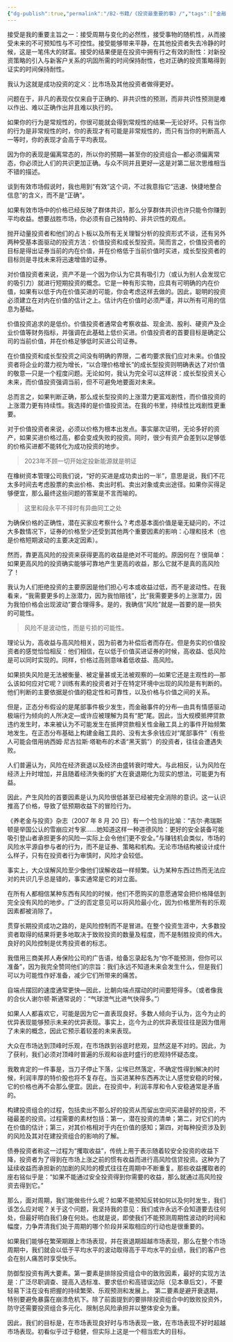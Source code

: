 ```yaml
---
{"dg-publish":true,"permalink":"/B2-书籍/《投资最重要的事》/","tags":["金融投资"]}
---
```



接受是我的重要主旨之一：接受周期与变化的必然性，接受事物的随机性，从而接受未来的不可预知性与不可控性。接受能够带来平静，在其他投资者失去冷静的时候，这是一笔伟大的财富。接受的结果便是在投资中拥有行之有效的耐性：对新投资策略的引入与新客户关系的巩固所需的时间保持耐性，也对正确的投资策略得到证实的时间保持耐性。

我认为这就是成功投资的定义：比市场及其他投资者做得更好。

问题在于，非凡的表现仅仅来自于正确的、非共识性的预测，而非共识性预测是难以作出、难以正确作出并且难以执行的。

如果你的行为是常规性的，你很可能就会得到常规性的结果—无论好坏。只有当你的行为是非常规性的时，你的表现才有可能是非常规性的，而只有当你的判断高人一等时，你的表现才会高于平均表现。

因为你的表现是偏离常态的，所以你的预期—甚至你的投资组合—都必须偏离常态，你必须比人们的共识更加正确。与众不同并且更好—这是对第二层次思维相当不错的描述。

谈到有效市场假说时，我也用到“有效”这个词，不过我意指它“迅速、快捷地整合信息”的含义，而不是“正确”。

如果有效市场中的价格已经反映了群体共识，那么分享群体共识也许只能令你赚到平均收益。想要战胜市场，你必须有自己独特的、非共识性的观点。

抛开动量投资者和他们的占卜板以及所有无关理智分析的投资形式不谈，还有另外两种受基本面驱动的投资方法：价值投资和成长型投资。简而言之，价值投资者的目标是得出证券当前的内在价值，并在价格低于当前价值时买进，成长型投资者的目标则是寻找未来将迅速增值的证券。

对价值投资者来说，资产不是一个因为你认为它具有吸引力（或认为别人会发现它的吸引力）就进行短期投资的概念。它是一种有形实物，应具有可明确的内在价值，如果有以低于内在价值买进的可能，你会考虑这样去做的。因此，聪明的投资必须建立在对内在价值的估计之上。估计内在价值时必须严谨，并以所有可用的信息为基础。

价值投资追求的是低价。价值投资者通常会考察收益、现金流、股利、硬资产及企业价值等财务指标，并强调在此基础上低价买进。价值投资者的首要目标是确定公司的当前价值，并在价格足够低时买进公司证券。

在价值投资和成长型投资之间没有明确的界限，二者均要求我们应对未来。价值投资者将企业的潜力视为增长，“以合理价格增长”的成长型投资则明确表达了对价值的敬意—只是一个程度问题。无论如何，我认为完全可以这样说：成长型投资关心未来，而价值投资强调当前，但不可避免地要面对未来。

总而言之，如果判断正确，那么成长型投资的上涨潜力更富戏剧性，而价值投资的上涨潜力更有持续性。我选择的是价值投资法。在我的书里，持续性比戏剧性更重要。

对于价值投资者来说，必须以价格为根本出发点。事实屡次证明，无论多好的资产，如果买进价格过高，都会变成失败的投资。同时，很少有资产会差到以足够低的价格买进都不能转化为成功投资的地步。

> 2023年不顾一切开始定投新能源就是明证

在橡树资本管理公司我们说，“好的买进是成功卖出的一半”，意思是说，我们不花太多时间去考虑股票的卖出价格、卖出时机、卖出对象或卖出途径。如果你买得足够便宜，那么最终这些问题的答案是不言而喻的。

> 这里和段永平不择时有异曲同工之处

为确保价格的正确性，潜在买家应考察什么？考虑基本面价值是毫无疑问的，不过大多数情况下，证券的价格至少还受到其他两个重要因素的影响：心理和技术（也是价格短期波动的主要决定因素）。

然而，靠更高风险的投资来获得更高的收益是绝对不可能的。原因何在？很简单：如果更高风险的投资确实能够可靠地产生更高的收益，那么它就不是真的高风险了！

我认为人们拒绝投资的主要原因是他们担心亏本或收益过低，而不是波动性。在我看来，“我需要更多的上涨潜力，因为我怕赔钱”，比“我需要更多的上涨潜力，因为我怕价格会出现波动”要合理得多。是的，我确信“风险”就是—首要的是—损失的可能性。

> 风险不是波动性，而是亏损的可能性。

理论认为，高收益与高风险相关，因为前者为补偿后者而存在。但是务实的价值投资者的感觉恰恰相反：他们相信，在以低于价值买进证券的时候，高收益、低风险是可以同时实现的。同样，价格过高则意味着低收益、高风险。

如果损失风险是无法被衡量、被定量甚或无法被观察的—如果它还是主观性的—那么该如何应对它呢？训练有素的投资者对于在特定环境中出现的风险是有判断的。他们判断的主要依据是价值的稳定性和可靠性，以及价格与价值之间的关系。

但是，正态分布假设的是尾部事件极少发生，而金融事件的分布—由具有情感驱动极端行为倾向的人所决定—或许应被理解为具有“肥”尾。因此，当大规模抵押贷款违约发生时，本来被认为不可能发生在抵押贷款相关性金融工具上的事件开始频繁地发生。在正态分布基础上构建金融工具的、没有太多余钱应对“尾部事件”（有些人可能会借用纳西姆·尼古拉斯·塔勒布的术语“黑天鹅”）的投资者，往往会遭遇失败。

人们普遍认为，风险在经济衰退以及经济由盛转衰时增大。与此相反，认为风险在经济上升时增加，并且随着经济失衡的扩大在衰退期化为现实的想法，可能更为有益。

因此，产生风险的首要因素是认为风险很低甚至已经被完全消除的意识。这一认识推高了价格，导致了低预期收益下的冒险行为。

《养老金与投资》杂志（2007 年 8 月 20 日）有一个恰当的比喻：“吉尔·弗瑞斯顿是举国公认的雪崩应对专家……她知道这样一种道德风险：更好的安全装备可能吸引登山者承担更多的风险—实际上会令他们更不安全。”与赚钱机会类似，市场的风险水平源自参与者的行为，而不是证券、策略和机构。无论市场结构被设计成什么样子，只有在投资者行为审慎时，风险才会较低。

事实上，大众误解风险至少像他们误解收益一样频繁。认为某种东西过热而无法应对的共识几乎总是错的，事实通常是它的对立面。

在所有人都相信某种东西有风险的时候，他们不愿购买的意愿通常会把价格降低到完全没有风险的地步。广泛的否定意见可以将风险最小化，因为价格里所有的乐观因素都被消除了。

贯穿长期投资成功之路的，是风险控制而不是冒进。在整个投资生涯中，大多数投资者取得的结果将更多地取决于致败投资的数量及程度，而不是制胜投资的伟大。良好的风险控制是优秀投资者的标志。

我借用三商美邦人寿保险公司的广告语，给备忘录起名为“你不能预测，但你可以准备”，因为我完全赞同他们的宗旨：我们永远不知道未来会发生什么，但是我们可以为可能性作好准备，减少它们所带来的痛苦。

自端点摆回的速度通常更快—因此，比朝向端点摆动的时间要短得多。（或者像我的合伙人谢尔顿·斯通常说的：“气球泄气比进气快得多。”）

如果人人都喜欢它，可能是因为它一直表现良好。多数人倾向于认为，迄今为止的优异表现能够预示未来的优异表现。事实上，迄今为止的优异表现往往是因为借用了未来的概念，因此它预示着较差的未来表现。

大众在市场达到顶峰时乐观，在市场跌到谷底时悲观，显然这是不对的。因此，为了获利，我们必须对顶峰时普遍的乐观和谷底时盛行的悲观持怀疑态度。

我敢肯定的一件事是，当刀子停止下落，尘埃已然落定，不确定性得到解决的时候，利润丰厚的特价股也将不复存在。当买进某种东西再次让人感觉安稳的时候，它的价格也再不会那么便宜。因此，在投资中，利润丰厚和令人安稳通常是矛盾的。

构建投资组合的过程，包括卖出不那么好的投资从而留出空间买进最好的投资，不碰最差的投资。过程需要的素材包括：第一，潜在投资的清单；第二，对它们的内在价值的估计；第三，对其价格相对于内在价值的感知；第四，对每种投资涉及到的风险及其对在建投资组合的影响的了解。

债券投资者称这一过程为“攫取收益”，传统上用于表示随着较安全投资的收益下降，投资者为了得到在市场上涨之前的惯有收益而进行高风险信贷投资。这种为了延续收益而承担新的加剧的风险的模式往往在周期中不断重复。那些收益攫取者的座右铭似乎是：“如果不能通过安全投资得到你需要的收益，那么就通过高风险投资去得到它。”

那么，面对周期，我们能做些什么呢？如果不能预知反转如何以及何时发生，我们该怎么应对呢？关于这个问题，我坚持我的意见：我们或许永远不会知道要去往何处，但最好明白我们身在何处。也就是说，即使我们不能预测周期性波动的时间和幅度，力争弄清我们处于周期的哪个阶段并采取相应的行动也是很重要的。

如果我们能够在繁荣期跟上市场表现，并在衰退期超越市场表现，那么在整个市场周期中，我们就会以低于平均水平的波动取得高于平均水平的业绩，我们的客户也会在别人痛苦时享受快乐。

防御型投资有两大要素。第一要素是排除投资组合中的致败因素，最好的实现方法是：广泛尽职调查、提高入选标准、要求低价和高错误边际（见本章后文），不要轻易下注在没有把握的持续繁荣、乐观预测和发展上。    第二要素是避开衰退期，特别要避免暴露在崩溃危机下。除了前面提到的要排除投资组合中的致败投资外，防守还需要投资组合多元化、限制总风险承担并以整体安全为重。

因此，我们的目标是，在市场表现良好时与市场表现一致，在市场表现不好时超越市场表现。初看似乎过于稳健，但实际上这是一个相当宏大的目标。
